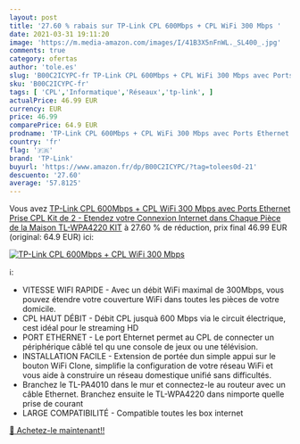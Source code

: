 ```yaml
---
layout: post
title: '27.60 % rabais sur TP-Link CPL 600Mbps + CPL WiFi 300 Mbps '
date: 2021-03-31 19:11:20
image: 'https://m.media-amazon.com/images/I/41B3X5nFnWL._SL400_.jpg'
comments: true
category: ofertas
author: 'tole.es'
slug: 'B00C2ICYPC-fr TP-Link CPL 600Mbps + CPL WiFi 300 Mbps avec Ports...'
sku: 'B00C2ICYPC-fr'
tags: [ 'CPL','Informatique','Réseaux','tp-link', ]
actualPrice: 46.99 EUR
currency: EUR
price: 46.99
comparePrice: 64.9 EUR
prodname: 'TP-Link CPL 600Mbps + CPL WiFi 300 Mbps avec Ports Ethernet  Prise CPL Kit de 2 - Etendez votre Connexion Internet dans Chaque Pièce de la Maison  TL-WPA4220 KIT'
country: 'fr'
flag: '🇫🇷'
brand: 'TP-Link'
buyurl: 'https://www.amazon.fr/dp/B00C2ICYPC/?tag=tolees0d-21'
descuento: '27.60'
average: '57.8125'
---
```


Vous avez [TP-Link CPL 600Mbps + CPL WiFi 300 Mbps avec Ports Ethernet  Prise CPL Kit de 2 - Etendez votre Connexion Internet dans Chaque Pièce de la Maison  TL-WPA4220 KIT](https://www.amazon.fr/dp/B00C2ICYPC/?tag=tolees0d-21)  à  27.60 % de réduction, prix final  46.99 EUR (original: 64.9 EUR) ici:

[![TP-Link CPL 600Mbps + CPL WiFi 300 Mbps ](https://m.media-amazon.com/images/I/41B3X5nFnWL._SL400_.jpg)](https://www.amazon.fr/dp/B00C2ICYPC/?tag=tolees0d-21)

ℹ️:

- VITESSE WIFI RAPIDE - Avec un débit WiFi maximal de 300Mbps, vous pouvez étendre votre couverture WiFi dans toutes les pièces de votre domicile.
- CPL HAUT DÉBIT - Débit CPL jusquà 600 Mbps via le circuit électrique, cest idéal pour le streaming HD
- PORT ETHERNET - Le port Ehternet permet au CPL de connecter un périphérique câblé tel qu une console de jeux ou une télévision.
- INSTALLATION FACILE - Extension de portée dun simple appui sur le bouton WiFi Clone, simplifie la configuration de votre réseau WiFi et vous aide à construire un réseau domestique unifié sans difficultés.
- Branchez le TL-PA4010 dans le mur et connectez-le au routeur avec un câble Ethernet. Branchez ensuite le TL-WPA4220 dans nimporte quelle prise de courant
- LARGE COMPATIBILITÉ - Compatible toutes les box internet

[🛒 Achetez-le maintenant!!](https://www.amazon.fr/dp/B00C2ICYPC/?tag=tolees0d-21)
